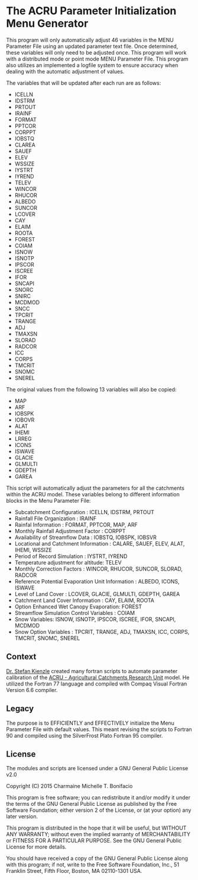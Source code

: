 # The ACRU Parameter Initialization Menu Generator

This program will only automatically adjust 46 variables in the MENU Parameter File using an updated parameter text file. Once determined, these variables will only need to be adjusted once. This program will work with a distributed mode or point mode MENU Parameter File. This program also utilizes an implemented a logfile system to ensure accuracy when dealing with the automatic adjustment of values.

The variables that will be updated after each run are as follows:

 - ICELLN
 - IDSTRM
 - PRTOUT
 - IRAINF
 - FORMAT
 - PPTCOR
 - CORPPT
 - IOBSTQ
 - CLAREA
 - SAUEF
 - ELEV
 - WSSIZE
 - IYSTRT
 - IYREND
 - TELEV
 - WINCOR
 - RHUCOR
 - ALBEDO
 - SUNCOR
 - LCOVER
 - CAY
 - ELAIM
 - ROOTA
 - FOREST
 - COIAM
 - ISNOW
 - ISNOTP
 - IPSCOR
 - ISCREE
 - IFOR
 - SNCAPI
 - SNORC
 - SNIRC
 - MCDMOD
 - SNCC
 - TPCRIT
 - TRANGE
 - ADJ
 - TMAXSN
 - SLORAD
 - RADCOR
 - ICC
 - CORPS
 - TMCRIT
 - SNOMC
 - SNEREL

The original values from the following 13 variables will also be copied:

 - MAP
 - ARF
 - IOBSPK
 - IOBOVR
 - ALAT
 - IHEMI
 - LRREG
 - ICONS
 - ISWAVE
 - GLACIE
 - GLMULTI
 - GDEPTH
 - GAREA

This script will automatically adjust the parameters for all the catchments within the ACRU model. These variables belong to different information blocks in the Menu Parameter File:

 - Subcatchment Configuration : ICELLN, IDSTRM, PRTOUT
 - Rainfall File Organization : IRAINF
 - Rainfal Information : FORMAT, PPTCOR, MAP, ARF
 - Monthly Rainfall Adjustment Factor : CORPPT
 - Availability of Streamflow Data : IOBSTQ, IOBSPK, IOBSVR
 - Locational and Catchment Information : CALARE, SAUEF, ELEV, ALAT, IHEMI, WSSIZE
 - Period of Record Simulation : IYSTRT, IYREND
 - Temperature adjustment for altitude: TELEV
 - Monthly Correction Factors : WINCOR, RHUCOR, SUNCOR, SLORAD, RADCOR
 - Reference Potential Evaporation Unit Information : ALBEDO, ICONS, ISWAVE
 - Level of Land Cover : LCOVER, GLACIE, GLMULTI, GDEPTH, GAREA
 - Catchment Land Cover Information : CAY, ELAIM, ROOTA
 - Option Enhanced Wet Canopy Evaporation: FOREST
 - Streamflow Simulation Control Variables : COIAM
 - Snow Variables: ISNOW, ISNOTP, IPSCOR, ISCREE, IFOR, SNCAPI, MCDMOD
 - Snow Option Variables : TPCRIT, TRANGE, ADJ, TMAXSN, ICC, CORPS, TMCRIT, SNOMC, SNEREL

## Context

[Dr. Stefan Kienzle](http://people.uleth.ca/~stefan.kienzle/) created many fortran scripts to automate parameter calibration of the [ACRU - Agricultural Catchments Research Unit](http://unfccc.int/adaptation/nairobi_work_programme/knowledge_resources_and_publications/items/5299.php) model. He utilized the Fortran 77 language and compiled with Compaq Visual Fortran Version 6.6 compiler.

## Legacy

The purpose is to EFFICIENTLY and EFFECTIVELY initialize the Menu Parameter File with default values. This meant revising the scripts to Fortran 90 and compiled using the SilverFrost Plato Fortran 95 compiler. 

## License

The modules and scripts are licensed under a GNU General Public License v2.0

Copyright (C) 2015 Charmaine Michelle T. Bonifacio

This program is free software; you can redistribute it and/or modify it under the terms of the GNU General Public License as published by the Free Software Foundation; either version 2 of the License, or (at your option) any later version.

This program is distributed in the hope that it will be useful, but WITHOUT ANY WARRANTY; without even the implied warranty of MERCHANTABILITY or FITNESS FOR A PARTICULAR PURPOSE. See the GNU General Public License for more details.

You should have received a copy of the GNU General Public License along with this program; if not, write to the Free Software Foundation, Inc., 51 Franklin Street, Fifth Floor, Boston, MA 02110-1301 USA.
